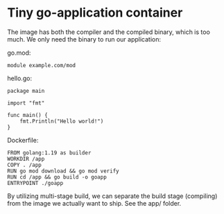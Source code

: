 # Tiny go-application container

The image has both the compiler and the compiled binary, which is too much. We only need the binary to run our application:

go.mod:

```
module example.com/mod
```

hello.go:

```
package main

import "fmt"

func main() {
    fmt.Println("Hello world!")
}
```

Dockerfile:

```
FROM golang:1.19 as builder
WORKDIR /app
COPY . /app
RUN go mod download && go mod verify
RUN cd /app && go build -o goapp
ENTRYPOINT ./goapp
```

By utilizing multi-stage build, we can separate the build stage (compiling) from the image we actually want to ship. See the app/ folder.

